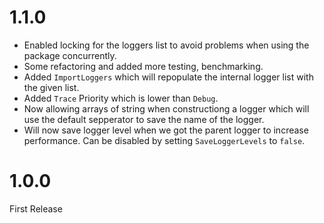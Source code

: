 # 1.1.0
  - Enabled locking for the loggers list to avoid problems when using the
    package concurrently.
  - Some refactoring and added more testing, benchmarking.
  - Added `ImportLoggers` which will repopulate the internal logger list with
    the given list.
  - Added `Trace` Priority which is lower than `Debug`.
  - Now allowing arrays of string when constructiong a logger which will use the
    default sepperator to save the name of the logger.
  - Will now save logger level when we got the parent logger to increase
    performance. Can be disabled by setting `SaveLoggerLevels` to `false`.

# 1.0.0
First Release
